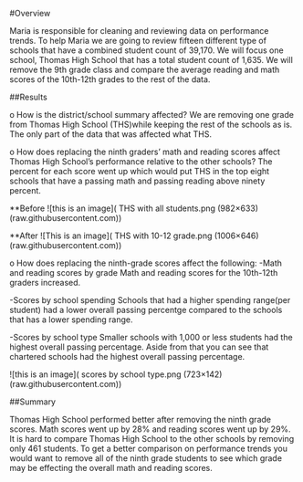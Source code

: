 #Overview 

Maria is responsible for cleaning and reviewing data on performance trends. To help Maria we are going to review fifteen different type of schools that have a combined student count of 39,170. We will focus one school, Thomas High School that has a total student count of 1,635. We will remove the 9th grade class and compare the average reading and math scores of the 10th-12th grades to the rest of the data. 



##Results

o	How is the district/school summary affected?
We are removing one grade from Thomas High School (THS)while keeping the rest of the schools as is. The only part of the data that was affected what THS. 

o	How does replacing the ninth graders’ math and reading scores affect Thomas High School’s performance relative to the other schools?
The percent for each score went up which would put THS in the top eight schools that have a passing math and passing reading above ninety percent.

**Before 
![this is an image]( THS with all students.png (982×633) (raw.githubusercontent.com))

**After
![This is an image]( THS with 10-12 grade.png (1006×646) (raw.githubusercontent.com))


o	How does replacing the ninth-grade scores affect the following:
-Math and reading scores by grade
Math and reading scores for the 10th-12th graders increased. 

-Scores by school spending
Schools that had a higher spending range(per student) had a lower overall passing percentge compared to the schools that has a lower spending range.

-Scores by school type
Smaller schools with 1,000 or less students had the highest overall passing percentage. Aside from that you can see that chartered schools had the highest overall passing percentage.

![this is an image]( scores by school type.png (723×142) (raw.githubusercontent.com))



##Summary

Thomas High School performed better after removing the ninth grade scores. Math scores went up by 28% and reading scores went up by 29%. It is hard to compare Thomas High School
to the other schools by removing only 461 students. To get a better comparison on performance trends you would want to remove all of the ninth grade students to see which grade
may be effecting the overall math and reading scores. 

